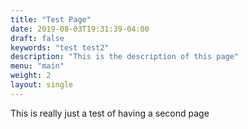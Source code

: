 ```yaml
---
title: "Test Page"
date: 2019-08-03T19:31:39-04:00
draft: false
keywords: "test test2"
description: "This is the description of this page"
menu: "main"
weight: 2
layout: single
---
```


This is really just a test of having a second page